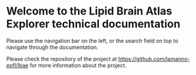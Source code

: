 # Welcome to the Lipid Brain Atlas Explorer technical documentation 

Please use the navigation bar on the left, or the search field on top to navigate through the documentation.

Please check the repository of the project at https://github.com/lamanno-epfl/lbae for more information about the project.